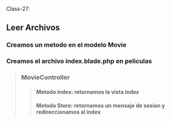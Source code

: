 Class-27:

## Leer Archivos
### Creamos un metodo en el modelo Movie


### Creamos el archivo index.blade.php en peliculas

> ### MovieController
>> #### Metodo index: retornamos la vista index
>> #### Metodo Store: retornamos un mensaje de sesion y redireccionamos al index